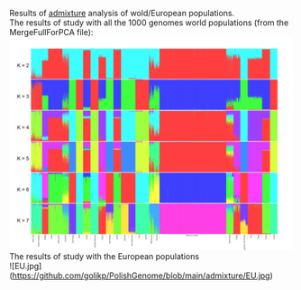 Results of [admixture](https://genome.cshlp.org/content/19/9/1655) analysis of wold/European populations. <br>
The results of study with all the 1000 genomes world populations (from the MergeFullForPCA file):<br>
![world.jpg](https://github.com/golikp/PolishGenome/blob/main/admixture/World.jpg)
The results of study with the European populations<br>
![EU.jpg] (https://github.com/golikp/PolishGenome/blob/main/admixture/EU.jpg)

